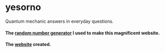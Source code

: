 # yesorno

Quantum mechanic answers in everyday questions.

#### The [random number generator](http://qrng.anu.edu.au/index.php) I used to make this magnificent website.

#### The [website](https://naihoxi.netlify.com/) created.
